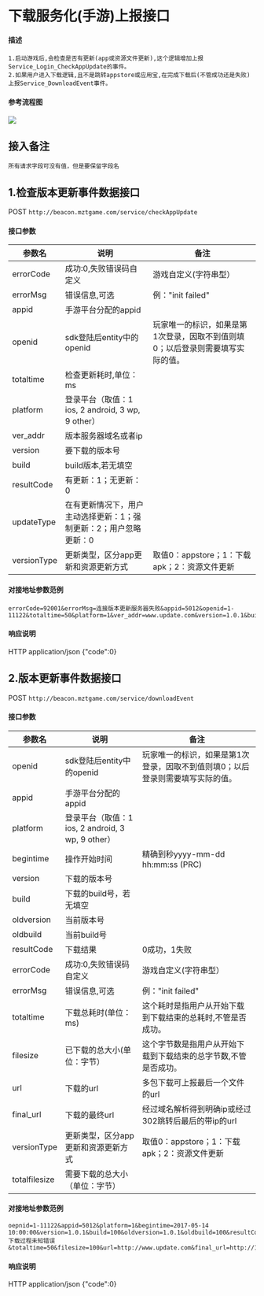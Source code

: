 下载服务化(手游)上报接口
=========================

#### 描述

    1.启动游戏后,会检查是否有更新(app或资源文件更新),这个逻辑增加上报Service_Login_CheckAppUpdate的事件。
    2.如果用户进入下载逻辑,且不是跳转appstore或应用宝,在完成下载后(不管成功还是失败)上报Service_DownloadEvent事件。

#### 参考流程图

<img src="http://cdn.mztgame.ztgame.com.cn/data/update-collect.png">

## 接入备注

    所有请求字段可没有值，但是要保留字段名

####
## 1.检查版本更新事件数据接口

POST  `http://beacon.mztgame.com/service/checkAppUpdate`
 
#### 接口参数
 
| 参数名 | 说明 | 备注 |
|------|------|------|
| errorCode | 成功:0,失败错误码自定义| 游戏自定义(字符串型） |
| errorMsg | 错误信息,可选 | 例："init failed" |
| appid | 手游平台分配的appid | |
| openid | sdk登陆后entity中的openid | 玩家唯一的标识，如果是第1次登录，因取不到值则填0；以后登录则需要填写实际的值。 |
| totaltime | 检查更新耗时,单位：ms  |  |
| platform |  登录平台（取值：1 ios, 2 android, 3 wp, 9 other） |  |
| ver_addr | 版本服务器域名或者ip |  |
| version | 要下载的版本号 |  |
| build | build版本,若无填空 |  |
| resultCode | 有更新：1；无更新：0 | |
| updateType | 在有更新情况下，用户主动选择更新：1；强制更新：2；用户忽略更新：0 | |
| versionType | 更新类型，区分app更新和资源更新方式 |取值0：appstore；1：下载apk；2：资源文件更新 |
 
#### 对接地址参数范例

```
errorCode=92001&errorMsg=连接版本更新服务器失败&appid=5012&openid=1-11122&totaltime=50&platform=1&ver_addr=www.update.com&version=1.0.1&build=100&resultCode=1&updateType=1&versionType=1
```

#### 响应说明

HTTP 
application/json 
{"code":0}



## 2.版本更新事件数据接口

POST  `http://beacon.mztgame.com/service/downloadEvent`
 
#### 接口参数
 
| 参数名 | 说明 | 备注 |
|------|------|------|
| openid | sdk登陆后entity中的openid | 玩家唯一的标识，如果是第1次登录，因取不到值则填0；以后登录则需要填写实际的值。 |
| appid | 手游平台分配的appid | |
| platform |  登录平台（取值：1 ios, 2 android, 3 wp, 9 other） |  |
| begintime | 操作开始时间 |精确到秒yyyy-mm-dd hh:mm:ss (PRC) |
| version | 下载的版本号 |  |
| build | 下载的build号，若无填空  |  |
| oldversion | 当前版本号 |  |
| oldbuild | 当前build号 |  |
| resultCode | 下载结果 |0成功，1失败 |
| errorCode | 成功:0,失败错误码自定义| 游戏自定义(字符串型） |
| errorMsg | 错误信息,可选 | 例："init failed" |
| totaltime | 下载总耗时(单位：ms) | 这个耗时是指用户从开始下载到下载结束的总耗时,不管是否成功。|
| filesize | 已下载的总大小(单位：字节） | 这个字节数是指用户从开始下载到下载结束的总字节数,不管是否成功。 |
| url | 下载的url | 多包下载可上报最后一个文件的url |
| final_url | 下载的最终url | 经过域名解析得到明确ip或经过302跳转后最后的带ip的url |
| versionType | 更新类型，区分app更新和资源更新方式 | 取值0：appstore；1：下载apk；2：资源文件更新 |
| totalfilesize | 需要下载的总大小（单位：字节） | |
 
#### 对接地址参数范例

```
oepnid=1-11122&appid=5012&platform=1&begintime=2017-05-14 10:00:00&version=1.0.1&build=100&oldversion=1.0.1&oldbuild=100&resultCode=1&errorCode=1&errorMsg=下载过程未知错误&totaltime=50&filesize=100&url=http://www.update.com&final_url=http://111.222.33&versionType=1&totalfilesize=200
```

#### 响应说明

HTTP 
application/json 
{"code":0}
